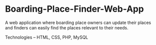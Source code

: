 # Boarding-Place-Finder-Web-App
A web application where boarding place owners can update their places and finders can easily find the places relevant to their needs.

Technologies – HTML, CSS, PHP, MySQL
